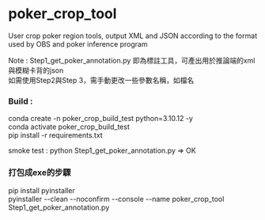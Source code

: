 # poker_crop_tool

User crop poker region tools, output XML and JSON according to the format used by OBS and poker inference program

Note :  Step1_get_poker_annotation.py 即為標註工具，可產出用於推論端的xml與模糊卡背的json  
如需使用Step2與Step 3，需手動更改一些參數名稱，如檔名  

### Build : 

conda create -n poker_crop_build_test python=3.10.12 -y  
conda activate poker_crop_build_test  
pip install -r requirements.txt  

smoke test :  python Step1_get_poker_annotation.py  => OK  

### 打包成exe的步驟  
pip install pyinstaller  
pyinstaller --clean --noconfirm --console --name poker_crop_tool Step1_get_poker_annotation.py  